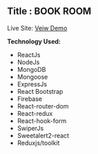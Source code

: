 ## Title : BOOK ROOM
Live Site: [Veiw Demo](https://bd-book-room.web.app/)

**Technology Used:**

 - ReactJs
 - NodeJs
 - MongoDB
 - Mongoose
 - ExpressJs
 - React Bootstrap
 - Firebase
 - React-router-dom
 - React-redux
 - React-hook-form
 - SwiperJs
 - Sweetalert2-react
 - Reduxjs/toolkit
